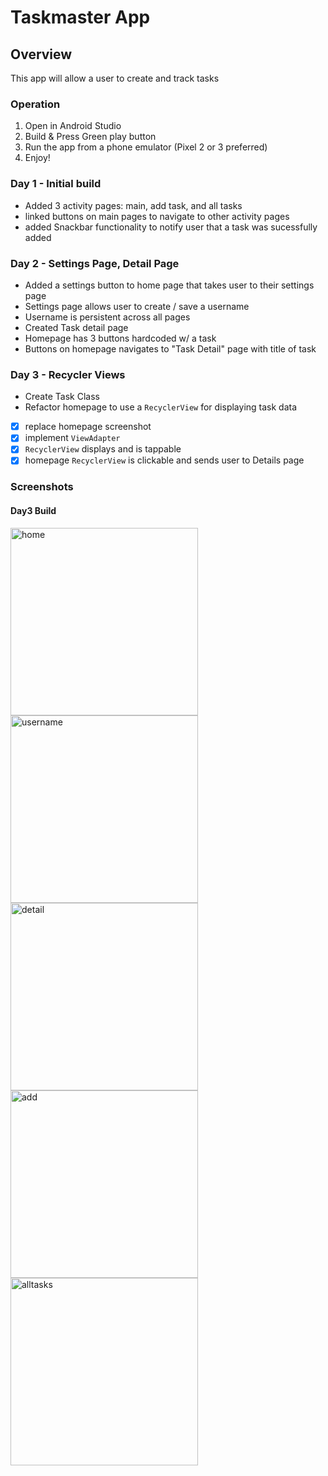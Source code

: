 # Taskmaster App

## Overview
This app will allow a user to create and track tasks

### Operation
1. Open in Android Studio
2. Build & Press Green play button
3. Run the app from a phone emulator (Pixel 2 or 3 preferred)
4. Enjoy!

### Day 1 - Initial build 
- Added 3 activity pages: main, add task, and all tasks
- linked buttons on main pages to navigate to other activity pages
- added Snackbar functionality to notify user that a task was sucessfully added

### Day 2 - Settings Page, Detail Page
- Added a settings button to home page that takes user to their settings page
- Settings page allows user to create / save a username
- Username is persistent across all pages
- Created Task detail page
- Homepage has 3 buttons hardcoded w/ a task
- Buttons on homepage navigates to "Task Detail" page with title of task

### Day 3 - Recycler Views
- Create Task Class
- Refactor homepage to use a `RecyclerView` for displaying task data
- [x] replace homepage screenshot
- [x] implement `ViewAdapter` 
- [x] `RecyclerView` displays and is tappable
- [x] homepage `RecyclerView` is clickable and sends user to Details page

### Screenshots
#### Day3 Build
<img src="screenshots/main-page.png" alt="home" width="300">
<img src="screenshots/username.png" alt="username" width="300">
<img src="screenshots/taskDetail.png" alt="detail" width="300">
<img src="screenshots/addtask.png" alt="add" width="300">
<img src="screenshots/all-tasks.png" alt="alltasks" width="300">


